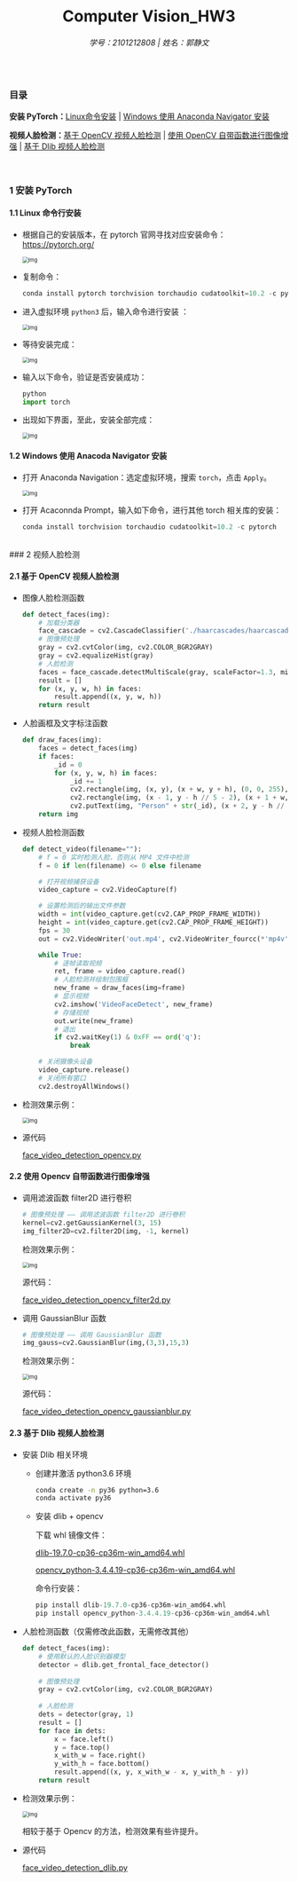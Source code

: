 <h1 align="center">
    Computer Vision_HW3
</h1>
<h6 align="center">
    学号：2101212808 | 姓名：郭静文
</h6>
<br>


### 目录

**安装 PyTorch：**[Linux命令安装](#1.1) | [Windows 使用 Anaconda Navigator 安装](#1.2)

**视频人脸检测：**[基于 OpenCV 视频人脸检测](#2.1) | [使用 OpenCV 自带函数进行图像增强](#2.2) | [基于 Dlib 视频人脸检测](#2.3)  
<br><br>



### 1 安装 PyTorch

#### 1.1  Linux 命令行安装<span id="1.1"></span>

- 根据自己的安装版本，在 pytorch 官网寻找对应安装命令：https://pytorch.org/

  <img src="./figs/torch.png" alt="img" style="zoom:67%;" />

  

- 复制命令：

  ``````python
  conda install pytorch torchvision torchaudio cudatoolkit=10.2 -c pytorch
  ``````

  

- 进入虚拟环境 `python3` 后，输入命令进行安装 ：

  <img src="./figs/cmd1.png" alt="img" style="zoom:67%;" />

  

- 等待安装完成：

  <img src="./figs/cmd2.png" alt="img" style="zoom:67%;" />

  

- 输入以下命令，验证是否安装成功：

  ``````python
  python
  import torch
  ``````



- 出现如下界面，至此，安装全部完成：

  <img src="./figs/cmd3.png" alt="img" style="zoom:67%;" />





#### 1.2 Windows 使用 Anacoda Navigator 安装<span id="1.2"></span>

- 打开 Anaconda Navigation：选定虚拟环境，搜索 `torch`，点击 `Apply`。

  <img src="./figs/gui.png" alt="img" style="zoom:67%;" />



- 打开 Acaconnda Prompt，输入如下命令，进行其他 torch 相关库的安装：

  ``````python
  conda install torchvision torchaudio cudatoolkit=10.2 -c pytorch
  ``````

  


<br>
### 2 视频人脸检测

#### 2.1 基于 OpenCV 视频人脸检测<span id="2.1"></span>

- 图像人脸检测函数

  ``````python
  def detect_faces(img):
      # 加载分类器
      face_cascade = cv2.CascadeClassifier('./haarcascades/haarcascade_frontalface_default.xml')
      # 图像预处理
      gray = cv2.cvtColor(img, cv2.COLOR_BGR2GRAY)
      gray = cv2.equalizeHist(gray)
      # 人脸检测
      faces = face_cascade.detectMultiScale(gray, scaleFactor=1.3, minNeighbors=5)
      result = []
      for (x, y, w, h) in faces:
          result.append((x, y, w, h))
      return result
  ``````

  

- 人脸画框及文字标注函数

  ``````python
  def draw_faces(img):
      faces = detect_faces(img)
      if faces:
          _id = 0
          for (x, y, w, h) in faces:
              _id += 1
              cv2.rectangle(img, (x, y), (x + w, y + h), (0, 0, 255), 2)
              cv2.rectangle(img, (x - 1, y - h // 5 - 2), (x + 1 + w, y), (0, 0, 255), -1)
              cv2.putText(img, "Person" + str(_id), (x + 2, y - h // 15), cv2.FONT_HERSHEY_TRIPLEX, (h / 150), (0, 255, 0), 1)
      return img
  ``````

  

- 视频人脸检测函数

  ``````python
  def detect_video(filename=""):
      # f = 0 实时检测人脸，否则从 MP4 文件中检测
      f = 0 if len(filename) <= 0 else filename
  
      # 打开视频捕获设备
      video_capture = cv2.VideoCapture(f)
  
      # 设置检测后的输出文件参数
      width = int(video_capture.get(cv2.CAP_PROP_FRAME_WIDTH))
      height = int(video_capture.get(cv2.CAP_PROP_FRAME_HEIGHT))
      fps = 30
      out = cv2.VideoWriter('out.mp4', cv2.VideoWriter_fourcc(*'mp4v'), fps, (width, height))
  
      while True:
          # 逐帧读取视频
          ret, frame = video_capture.read()
          # 人脸检测并绘制包围框
          new_frame = draw_faces(img=frame)
          # 显示视频
          cv2.imshow('VideoFaceDetect', new_frame)
          # 存储视频
          out.write(new_frame)
          # 退出
          if cv2.waitKey(1) & 0xFF == ord('q'):
              break
  
      # 关闭摄像头设备
      video_capture.release()
      # 关闭所有窗口
      cv2.destroyAllWindows()
  ``````

  

- 检测效果示例：

  <img src="./figs/out_opencv.gif" alt="img" style="zoom:67%;" />

  

- 源代码

  [face_video_detection_opencv.py](./codes/face_video_detection_opencv.py)



#### 2.2 使用 Opencv 自带函数进行图像增强<span id="2.2"></span>

- 调用滤波函数 filter2D 进行卷积

  ``````python
  # 图像预处理 —— 调用滤波函数 filter2D 进行卷积
  kernel=cv2.getGaussianKernel(3, 15)
  img_filter2D=cv2.filter2D(img, -1, kernel)
  ``````

  检测效果示例：

  <img src="./figs/out_opencv_filter2d.gif" alt="img" style="zoom:67%;" />

  源代码：

  [face_video_detection_opencv_filter2d.py](./codes/face_video_detection_opencv_filter2d.py)

  

- 调用 GaussianBlur 函数

  ``````python
  # 图像预处理 —— 调用 GaussianBlur 函数
  img_gauss=cv2.GaussianBlur(img,(3,3),15,3)
  ``````

  检测效果示例：

  <img src="./figs/out_opencv_gaussian.gif" alt="img" style="zoom:67%;" />

  源代码：

  [face_video_detection_opencv_gaussianblur.py](./codes/face_video_detection_opencv_gaussianblur.py)

  

#### 2.3 基于 Dlib 视频人脸检测<span id="2.3"></span>

- 安装 Dlib 相关环境

  - 创建并激活 python3.6 环境

    ``````cmd
    conda create -n py36 python=3.6
    conda activate py36 
    ``````

  - 安装 dlib + opencv

    下载 whl 镜像文件：

    [dlib-19.7.0-cp36-cp36m-win_amd64.whl](./packages/dlib-19.7.0-cp36-cp36m-win_amd64.whl)

    [opencv_python-3.4.4.19-cp36-cp36m-win_amd64.whl](./packages/opencv_python-3.4.4.19-cp36-cp36m-win_amd64.whl)

    命令行安装：

    ``````python
    pip install dlib-19.7.0-cp36-cp36m-win_amd64.whl
    pip install opencv_python-3.4.4.19-cp36-cp36m-win_amd64.whl
    ``````

    

- 人脸检测函数（仅需修改此函数，无需修改其他）

  ``````python
  def detect_faces(img):
      # 使用默认的人脸识别器模型
      detector = dlib.get_frontal_face_detector()
      
      # 图像预处理
      gray = cv2.cvtColor(img, cv2.COLOR_BGR2GRAY)
      
      # 人脸检测
      dets = detector(gray, 1)
      result = []
      for face in dets:
          x = face.left()
          y = face.top()
          x_with_w = face.right()
          y_with_h = face.bottom()
          result.append((x, y, x_with_w - x, y_with_h - y))
      return result
  ``````

  

- 检测效果示例：

  <img src="./figs/out_dlib.gif" alt="img" style="zoom:67%;" />

  相较于基于 Opencv 的方法，检测效果有些许提升。

  

- 源代码

  [face_video_detection_dlib.py](./codes/face_video_detection_dlib)

